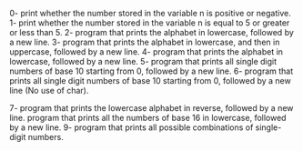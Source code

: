 0- print whether the number stored in the variable n is positive or negative.
1- print whether the number stored in the variable n is equal to 5 or greater or less than 5.
2- program that prints the alphabet in lowercase, followed by a new line.
3- program that prints the alphabet in lowercase, and then in uppercase, followed by a new line.
4- program that prints the alphabet in lowercase, followed by a new line.
5- program that prints all single digit numbers of base 10 starting from 0, followed by a new line.
6- program that prints all single digit numbers of base 10 starting from 0, followed by a new line (No use of char).

7- program that prints the lowercase alphabet in reverse, followed by a new line.
program that prints all the numbers of base 16 in lowercase, followed by a new line.
9- program that prints all possible combinations of single-digit numbers.
